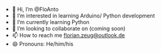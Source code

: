 - 👋 Hi, I’m @FloAnto
- 👀 I’m interested in learning Arduino/ Python development
- 🌱 I’m currently learning Python
- 💞️ I’m looking to collaborate on (coming soon)
- 📫 How to reach me florian.zeug@outlook.de
- 😄 Pronouns: He/him/his
 

<!---
FloAnto/FloAnto is a ✨ special ✨ repository because its `README.md` (this file) appears on your GitHub profile.
You can click the Preview link to take a look at your changes.
--->

